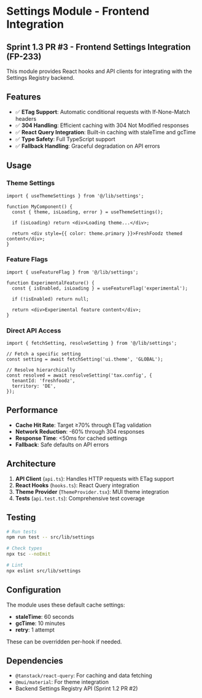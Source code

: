 # Settings Module - Frontend Integration

## Sprint 1.3 PR #3 - Frontend Settings Integration (FP-233)

This module provides React hooks and API clients for integrating with the Settings Registry backend.

## Features

- ✅ **ETag Support**: Automatic conditional requests with If-None-Match headers
- ✅ **304 Handling**: Efficient caching with 304 Not Modified responses
- ✅ **React Query Integration**: Built-in caching with staleTime and gcTime
- ✅ **Type Safety**: Full TypeScript support
- ✅ **Fallback Handling**: Graceful degradation on API errors

## Usage

### Theme Settings

```tsx
import { useThemeSettings } from '@/lib/settings';

function MyComponent() {
  const { theme, isLoading, error } = useThemeSettings();

  if (isLoading) return <div>Loading theme...</div>;

  return <div style={{ color: theme.primary }}>FreshFoodz themed content</div>;
}
```

### Feature Flags

```tsx
import { useFeatureFlag } from '@/lib/settings';

function ExperimentalFeature() {
  const { isEnabled, isLoading } = useFeatureFlag('experimental');

  if (!isEnabled) return null;

  return <div>Experimental feature content</div>;
}
```

### Direct API Access

```tsx
import { fetchSetting, resolveSetting } from '@/lib/settings';

// Fetch a specific setting
const setting = await fetchSetting('ui.theme', 'GLOBAL');

// Resolve hierarchically
const resolved = await resolveSetting('tax.config', {
  tenantId: 'freshfoodz',
  territory: 'DE',
});
```

## Performance

- **Cache Hit Rate**: Target ≥70% through ETag validation
- **Network Reduction**: -60% through 304 responses
- **Response Time**: <50ms for cached settings
- **Fallback**: Safe defaults on API errors

## Architecture

1. **API Client** (`api.ts`): Handles HTTP requests with ETag support
2. **React Hooks** (`hooks.ts`): React Query integration
3. **Theme Provider** (`ThemeProvider.tsx`): MUI theme integration
4. **Tests** (`api.test.ts`): Comprehensive test coverage

## Testing

```bash
# Run tests
npm run test -- src/lib/settings

# Check types
npx tsc --noEmit

# Lint
npx eslint src/lib/settings
```

## Configuration

The module uses these default cache settings:

- **staleTime**: 60 seconds
- **gcTime**: 10 minutes
- **retry**: 1 attempt

These can be overridden per-hook if needed.

## Dependencies

- `@tanstack/react-query`: For caching and data fetching
- `@mui/material`: For theme integration
- Backend Settings Registry API (Sprint 1.2 PR #2)
